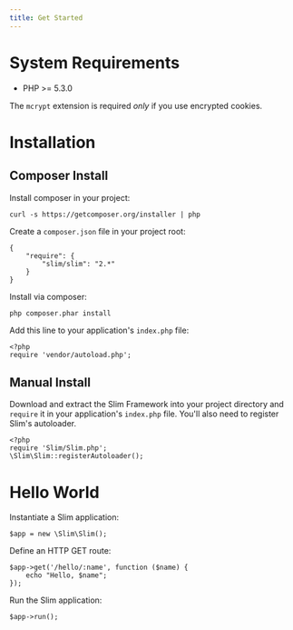 ```yaml
---
title: Get Started
---
```


# System Requirements

* PHP >= 5.3.0

The `mcrypt` extension is required *only* if you use encrypted cookies.

# Installation

## Composer Install

Install composer in your project:

    curl -s https://getcomposer.org/installer | php

Create a `composer.json` file in your project root:

    {
        "require": {
            "slim/slim": "2.*"
        }
    }

Install via composer:

    php composer.phar install

Add this line to your application's `index.php` file:

    <?php
    require 'vendor/autoload.php';

## Manual Install

Download and extract the Slim Framework into your project directory and `require` it in your application's `index.php`
file. You'll also need to register Slim's autoloader.

    <?php
    require 'Slim/Slim.php';
    \Slim\Slim::registerAutoloader();

# Hello World

Instantiate a Slim application:

    $app = new \Slim\Slim();

Define an HTTP GET route:

    $app->get('/hello/:name', function ($name) {
        echo "Hello, $name";
    });

Run the Slim application:

    $app->run();
